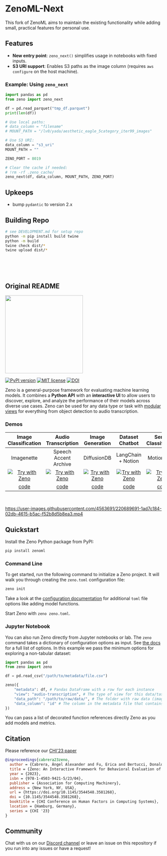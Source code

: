 # ZenoML-Next

This fork of ZenoML aims to maintain the existing functionality while adding small, practical features for personal use.

## Features

- **New entry point**: `zeno_next()` simplifies usage in notebooks with fixed inputs.
- **S3 URI support**: Enables S3 paths as the image column (requires `aws configure` on the host machine).

### Example: Using `zeno_next`

```python
import pandas as pd
from zeno import zeno_next

df = pd.read_parquet("tmp_df.parquet")
print(len(df))

# Use local paths:
# data_column = "filename"
# MOUNT_PATH = "/lv0/yada/aesthetic_eagle_5category_iter99_images"

# Use S3 URI:
data_column = "s3_uri"
MOUNT_PATH = ""

ZENO_PORT = 8019

# Clear the cache if needed:
# !rm -rf .zeno_cache/
zeno_next(df, data_column, MOUNT_PATH, ZENO_PORT)
```


## Upkeeps

- bump `pydantic` to version 2.x

## Building Repo

```bash
# see DEVELOPMENT.md for setup repo
python -m pip install build twine
python -m build
twine check dist/*
twine upload dist/*
```

<br>
<br>
<br>


## Original README


<img src="https://zenoml.com/img/zeno.png" width="250px"/>

[![PyPI version](https://badge.fury.io/py/zenoml-next.svg)](https://badge.fury.io/py/zenoml-next)
[![MIT license](https://img.shields.io/badge/License-MIT-blue.svg)](https://lbesson.mit-license.org/)
[![DOI](https://img.shields.io/badge/doi-10.1145%2F3544548.3581268-red)](https://cabreraalex.com/paper/zeno)

Zeno is a general-purpose framework for evaluating machine learning models.
It combines a **Python API** with an **interactive UI** to allow users to discover, explore, and analyze the performance of their models across diverse use cases.
Zeno can be used for any data type or task with [modular views](https://zenoml.com/docs/views/) for everything from object detection to audio transcription.

### Demos

|                                    **Image Classification**                                     |                                         **Audio Transcription**                                          |                                       **Image Generation**                                       |                                        **Dataset Chatbot**                                        |                                       **Sensor Classification**                                        |
| :---------------------------------------------------------------------------------------------: | :------------------------------------------------------------------------------------------------------: | :----------------------------------------------------------------------------------------------: | :-----------------------------------------------------------------------------------------------: | :----------------------------------------------------------------------------------------------------: |
|                                           Imagenette                                            |                                          Speech Accent Archive                                           |                                           DiffusionDB                                            |                                        LangChain + Notion                                         |                                              MotionSense                                               |
| [![Try with Zeno](https://zenoml.com/img/zeno-badge.svg)](https://zeno-ml-imagenette.hf.space/) | [![Try with Zeno](https://zenoml.com/img/zeno-badge.svg)](https://zeno-ml-audio-transcription.hf.space/) | [![Try with Zeno](https://zenoml.com/img/zeno-badge.svg)](https://zeno-ml-diffusiondb.hf.space/) | [![Try with Zeno](https://zenoml.com/img/zeno-badge.svg)](https://zeno-ml-langchain-qa.hf.space/) | [![Try with Zeno](https://zenoml.com/img/zeno-badge.svg)](https://zeno-ml-imu-classification.hf.space) |
|               [code](https://huggingface.co/spaces/zeno-ml/imagenette/tree/main)                |               [code](https://huggingface.co/spaces/zeno-ml/audio-transcription/tree/main)                |               [code](https://huggingface.co/spaces/zeno-ml/diffusiondb/tree/main)                |            [code](https://huggingface.co/spaces/zeno-ml/audio-transcription/tree/main)            |               [code](https://huggingface.co/spaces/zeno-ml/imu-classification/tree/main)               |

<br />

https://user-images.githubusercontent.com/4563691/220689691-1ad7c184-02db-4615-b5ac-f52b8d5b8ea3.mp4

## Quickstart

Install the Zeno Python package from PyPI:

```bash
pip install zenoml
```

### Command Line

To get started, run the following command to initialize a Zeno project. It will walk you through creating the `zeno.toml` configuration file:

```bash
zeno init
```

Take a look at the [configuration documentation](https://zenoml.com/docs/configuration) for additional `toml` file options like adding model functions.

Start Zeno with `zeno zeno.toml`.

### Jupyter Notebook

You can also run Zeno directly from Jupyter notebooks or lab. The `zeno` command takes a dictionary of configuration options as input. See [the docs](https://zenoml.com/docs/configuration) for a full list of options. In this example we pass the minimum options for exploring a non-tabular dataset:

```python
import pandas as pd
from zeno import zeno

df = pd.read_csv("/path/to/metadata/file.csv")

zeno({
    "metadata": df, # Pandas DataFrame with a row for each instance
    "view": "audio-transcription", # The type of view for this data/task
    "data_path": "/path/to/raw/data/", # The folder with raw data (images, audio, etc.)
    "data_column": "id" # The column in the metadata file that contains the relative paths of files in data_path
})

```

You can pass a list of decorated function references directly Zeno as you add models and metrics.

## Citation

Please reference our [CHI'23 paper](https://arxiv.org/pdf/2302.04732.pdf)

```bibtex
@inproceedings{cabrera23zeno,
  author = {Cabrera, Ángel Alexander and Fu, Erica and Bertucci, Donald and Holstein, Kenneth and Talwalkar, Ameet and Hong, Jason I. and Perer, Adam},
  title = {Zeno: An Interactive Framework for Behavioral Evaluation of Machine Learning},
  year = {2023},
  isbn = {978-1-4503-9421-5/23/04},
  publisher = {Association for Computing Machinery},
  address = {New York, NY, USA},
  url = {https://doi.org/10.1145/3544548.3581268},
  doi = {10.1145/3544548.3581268},
  booktitle = {CHI Conference on Human Factors in Computing Systems},
  location = {Hamburg, Germany},
  series = {CHI '23}
}
```

## Community

Chat with us on our [Discord channel](https://discord.gg/km62pDKAkE) or leave an issue on this repository if you run into any issues or have a request!

